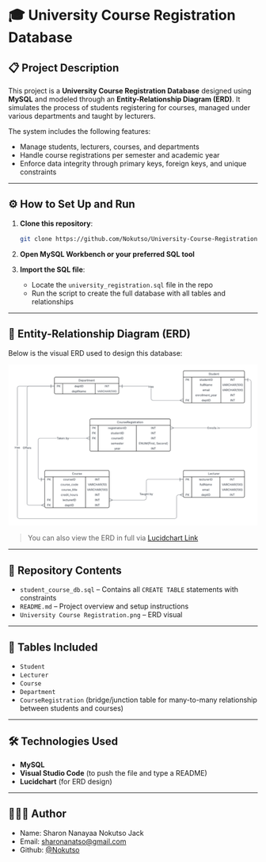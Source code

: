 # 🎓 University Course Registration Database

## 📋 Project Description

This project is a **University Course Registration Database** designed using **MySQL** and modeled through an **Entity-Relationship Diagram (ERD)**. It simulates the process of students registering for courses, managed under various departments and taught by lecturers.

The system includes the following features:

* Manage students, lecturers, courses, and departments
* Handle course registrations per semester and academic year
* Enforce data integrity through primary keys, foreign keys, and unique constraints

---

## ⚙️ How to Set Up and Run

1. **Clone this repository**:

   ```bash
   git clone https://github.com/Nokutso/University-Course-Registration
   ```

2. **Open MySQL Workbench or your preferred SQL tool**

3. **Import the SQL file**:

   * Locate the `university_registration.sql` file in the repo
   * Run the script to create the full database with all tables and relationships

---

## 🧠 Entity-Relationship Diagram (ERD)

Below is the visual ERD used to design this database:

![ERD Picture](./University%20Course%20Registation.png)

> You can also view the ERD in full via [Lucidchart Link](https://lucid.app/lucidchart/4ef3ea16-32fe-482a-b256-36f3790411b8/edit?viewport_loc=-489%2C53%2C1888%2C1076%2C0_0&invitationId=inv_485fe9f3-569e-4651-97bd-7d821c74bb58)

---

## 📂 Repository Contents

* `student_course_db.sql` – Contains all `CREATE TABLE` statements with constraints
* `README.md` – Project overview and setup instructions
* `University Course Registration.png` – ERD visual


---

## 🧱 Tables Included

* `Student`
* `Lecturer`
* `Course`
* `Department`
* `CourseRegistration` (bridge/junction table for many-to-many relationship between students and courses)

---

## 🛠️ Technologies Used

* **MySQL**
* **Visual Studio Code** (to push the file and type a README)
* **Lucidchart** (for ERD design)

---

## 🧑🏾‍💻 Author

* Name: Sharon Nanayaa Nokutso Jack 
* Email: sharonanatso@gmail.com
* Github: [@Nokutso](https://github.com/Nokutso)

